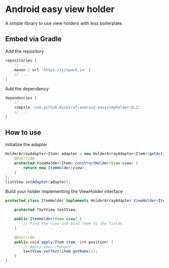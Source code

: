 # Android easy view holder
A simple library to use view holders with less boilerplate.

## Embed via Gradle
Add the repository
```gradle
repositories {
    // ...
    maven { url 'https://jitpack.io' }
    // ...
}
```

Add the dependency
```gradle
dependencies {
    // ...
    compile 'com.github.michiruf:android-easyviewholder:0.2'
    // ...
}
```

## How to use
Initialize the adapter
```java
HolderArrayAdapter<Item> adapter = new HolderArrayAdapter<Item>(getActivity(), R.layout.your_item_layout) {
    @Override
    protected ViewHolder<Item> constructHolder(View view) {
        return new ItemHolder(view);
    }
};
listView.setAdapter(adapter);
```

Build your holder implementing the ViewHolder interface
```java
protected class ItemHolder implements HolderArrayAdapter.ViewHolder<Item> {

    protected TextView textView;

    public ItemHolder(View view) {
        // Find the view and bind them to the fields
    }

    @Override
    public void apply(Item item, int position) {
        // Apply your changes
        textView.setText(item.getName());
    }
}
```

